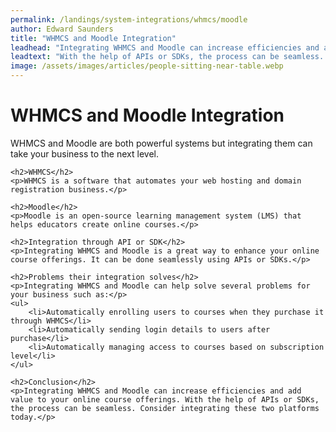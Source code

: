 ```yaml
---
permalink: /landings/system-integrations/whmcs/moodle
author: Edward Saunders
title: "WHMCS and Moodle Integration"
leadhead: "Integrating WHMCS and Moodle can increase efficiencies and add value to your online course offerings"
leadtext: "With the help of APIs or SDKs, the process can be seamless. Consider integrating these two platforms today."
image: /assets/images/articles/people-sitting-near-table.webp
---
```

<div class="arttext">    <h1>WHMCS and Moodle Integration</h1>
    <p>WHMCS and Moodle are both powerful systems but integrating them can take your business to the next level.</p>
    
    <h2>WHMCS</h2>
    <p>WHMCS is a software that automates your web hosting and domain registration business.</p>
    
    <h2>Moodle</h2>
    <p>Moodle is an open-source learning management system (LMS) that helps educators create online courses.</p>
    
    <h2>Integration through API or SDK</h2>
    <p>Integrating WHMCS and Moodle is a great way to enhance your online course offerings. It can be done seamlessly using APIs or SDKs.</p>
    
    <h2>Problems their integration solves</h2>
    <p>Integrating WHMCS and Moodle can help solve several problems for your business such as:</p>
    <ul>
        <li>Automatically enrolling users to courses when they purchase it through WHMCS</li>
        <li>Automatically sending login details to users after purchase</li>
        <li>Automatically managing access to courses based on subscription level</li>
    </ul>
    
    <h2>Conclusion</h2>
    <p>Integrating WHMCS and Moodle can increase efficiencies and add value to your online course offerings. With the help of APIs or SDKs, the process can be seamless. Consider integrating these two platforms today.</p>
</div>